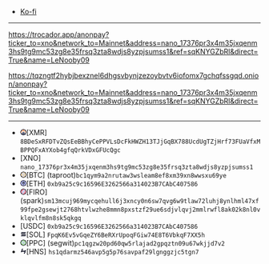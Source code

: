 - [Ko-fi](https://ko-fi.com/lenooby09)

---

https://trocador.app/anonpay?ticker_to=xno&network_to=Mainnet&address=nano_17376pr3x4m35jxqenm3hs9tg9mc53zg8e35frsq3zta8wdjs8yzpjsumss1&ref=sqKNYGZbRl&direct=True&name=LeNooby09

https://tqzngtf2hybjbexznel6dhgsvbynjzezoybvtv6iofomx7gchqfssgqd.onion/anonpay?ticker_to=xno&network_to=Mainnet&address=nano_17376pr3x4m35jxqenm3hs9tg9mc53zg8e35frsq3zta8wdjs8yzpjsumss1&ref=sqKNYGZbRl&direct=True&name=LeNooby09

---

- <img src="../88x31/monero_catppuccin_macchiato.png"/>[XMR] `8BDeSxRFDTvZQsEeBBhyCePPVLsDcFkHWZH13TJjGqBX788UcdUgTZjHrf73FUaVfxMBPPQFxAYXob4gfqQrkVDxGFUcQgc`
- [XNO] `nano_17376pr3x4m35jxqenm3hs9tg9mc53zg8e35frsq3zta8wdjs8yzpjsumss1`
- <img src="../88x31/bitcoin_catppuccin_macchiato.png"/>[BTC] (taproot)`bc1qym9a2nrutaw3wsleam8ef8xm39xn8wwsxu69ye`
- <img src="../88x31/ethereum_catppuccin_macchiato.png"/>[ETH] `0xb9a25c9c16596E3262566a314023B7CAbC407586`
- <img src="../88x31/firo_catppuccin_macchiato.png"/>[FIRO] (spark)`sm13mcuj969mycqehull6j3xncy0n6sw7qvg6w9tlaw72luhj8ynlhml47xf99fpe2gsewjt2768htvlwzhe8mmn8pxstzf29ue6sdjvlqvj2mmlrwfl8ak02k8nl0vklqvlfm8n8sk5qkgq`
- [USDC] `0xb9a25c9c16596E3262566a314023B7CAbC407586`
- <img src="../88x31/solana_catppuccin_macchiato.png"/>[SOL] `FpqK6Ev5vGqeZY6BeRXrUpoqFGiw74E8T6VbkqF7XX5h`
- <img src="../88x31/peercoin_catppuccin_macchiato.png"/>[PPC] (segwit)`pc1qgzw20pd60qw5rlajad2gpqztn09u67wkjjd7v2`
- <img src="../88x31/handshake_catppuccin_macchiato.png"/>[HNS] `hs1qdarmz546avp5g5p76savpaf29lgnggzjc5tgn7`